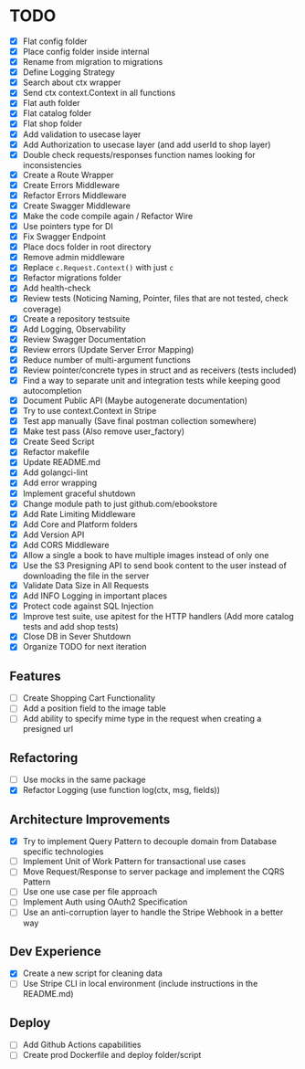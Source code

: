 # TODO

* [x] Flat config folder
* [x] Place config folder inside internal
* [x] Rename from migration to migrations
* [x] Define Logging Strategy
* [x] Search about ctx wrapper
* [x] Send ctx context.Context in all functions
* [x] Flat auth folder
* [x] Flat catalog folder
* [x] Flat shop folder
* [x] Add validation to usecase layer
* [x] Add Authorization to usecase layer (and add userId to shop layer)
* [x] Double check requests/responses function names looking for inconsistencies
* [x] Create a Route Wrapper
* [x] Create Errors Middleware
* [x] Refactor Errors Middleware
* [x] Create Swagger Middleware
* [x] Make the code compile again / Refactor Wire
* [x] Use pointers type for DI
* [x] Fix Swagger Endpoint
* [x] Place docs folder in root directory
* [x] Remove admin middleware
* [x] Replace `c.Request.Context()` with just `c`
* [x] Refactor migrations folder
* [x] Add health-check
* [x] Review tests (Noticing Naming, Pointer, files that are not tested, check coverage)
* [x] Create a repository testsuite
* [x] Add Logging, Observability
* [x] Review Swagger Documentation
* [x] Review errors (Update Server Error Mapping)
* [x] Reduce number of multi-argument functions
* [x] Review pointer/concrete types in struct and as receivers (tests included)
* [x] Find a way to separate unit and integration tests while keeping good autocompletion
* [x] Document Public API (Maybe autogenerate documentation)
* [x] Try to use context.Context in Stripe
* [x] Test app manually (Save final postman collection somewhere)
* [x] Make test pass (Also remove user_factory)
* [x] Create Seed Script
* [x] Refactor makefile
* [x] Update README.md
* [x] Add golangci-lint
* [x] Add error wrapping
* [x] Implement graceful shutdown
* [x] Change module path to just github.com/ebookstore
* [x] Add Rate Limiting Middleware
* [x] Add Core and Platform folders
* [x] Add Version API
* [x] Add CORS Middleware
* [x] Allow a single a book to have multiple images instead of only one
* [x] Use the S3 Presigning API to send book content to the user instead of downloading the file in the server
* [x] Validate Data Size in All Requests
* [x] Add INFO Logging in important places 
* [x] Protect code against SQL Injection
* [x] Improve test suite, use apitest for the HTTP handlers (Add more catalog tests and add shop tests)
* [x] Close DB in Sever Shutdown
* [x] Organize TODO for next iteration

## Features
* [ ] Create Shopping Cart Functionality
* [ ] Add a position field to the image table
* [ ] Add ability to specify mime type in the request when creating a presigned url

## Refactoring
* [ ] Use mocks in the same package
* [x] Refactor Logging (use function log(ctx, msg, fields))

## Architecture Improvements
* [x] Try to implement Query Pattern to decouple domain from Database specific technologies
* [ ] Implement Unit of Work Pattern for transactional use cases
* [ ] Move Request/Response to server package and implement the CQRS Pattern
* [ ] Use one use case per file approach
* [ ] Implement Auth using OAuth2 Specification
* [ ] Use an anti-corruption layer to handle the Stripe Webhook in a better way

## Dev Experience
* [x] Create a new script for cleaning data
* [ ] Use Stripe CLI in local environment (include instructions in the README.md)

## Deploy
* [ ] Add Github Actions capabilities
* [ ] Create prod Dockerfile and deploy folder/script
